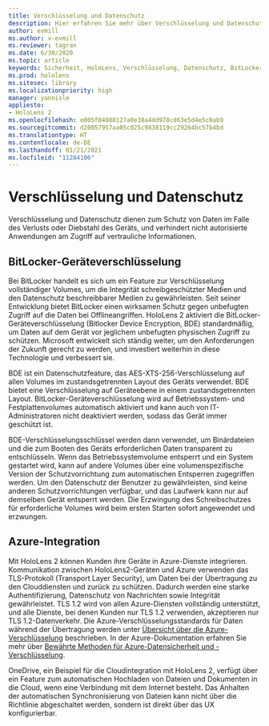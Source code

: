 ```yaml
---
title: Verschlüsselung und Datenschutz
description: Hier erfahren Sie mehr über Verschlüsselung und Datenschutz auf HoloLens 2-Geräten, einschließlich BitLocker und Azure-Integration.
author: evmill
ms.author: v-evmill
ms.reviewer: tagran
ms.date: 6/30/2020
ms.topic: article
keywords: Sicherheit, HoloLens, Verschlüsselung, Datenschutz, BitLocker-Gerät, BitLocker, bitlocker, BitLocker-Verschlüsselung, Azure-Integration,
ms.prod: hololens
ms.sitesec: library
ms.localizationpriority: high
manager: yannisle
appliesto:
- HoloLens 2
ms.openlocfilehash: e005f04088127a0e38a4dd978cd63e5d4e5c0ab9
ms.sourcegitcommit: d20057957aa05c025c9838119cc29264bc57b4bd
ms.translationtype: HT
ms.contentlocale: de-DE
ms.lasthandoff: 01/21/2021
ms.locfileid: "11284106"
---
```

# Verschlüsselung und Datenschutz

Verschlüsselung und Datenschutz dienen zum Schutz von Daten im Falle des Verlusts oder Diebstahl des Geräts, und verhindert nicht autorisierte Anwendungen am Zugriff auf vertrauliche Informationen.

## BitLocker-Geräteverschlüsselung

Bei BitLocker handelt es sich um ein Feature zur Verschlüsselung vollständiger Volumes, um die Integrität schreibgeschützter Medien und den Datenschutz beschreibbarer Medien zu gewährleisten.  Seit seiner Entwicklung bietet BitLocker einen wirksamen Schutz gegen unbefugten Zugriff auf die Daten bei Offlineangriffen. HoloLens 2 aktiviert die BitLocker-Geräteverschlüsselung (Bitlocker Device Encryption, BDE) standardmäßig, um Daten auf dem Gerät vor jeglichem unbefugten physischen Zugriff zu schützen. Microsoft entwickelt sich ständig weiter, um den Anforderungen der Zukunft gerecht zu werden, und investiert weiterhin in diese Technologie und verbessert sie.

BDE ist ein Datenschutzfeature, das AES-XTS-256-Verschlüsselung auf allen Volumes im zustandsgetrennten Layout des Geräts verwendet. BDE bietet eine Verschlüsselung auf Geräteebene in einem zustandsgetrennten Layout. BitLocker-Geräteverschlüsselung wird auf Betriebssystem- und Festplattenvolumes automatisch aktiviert und kann auch von IT-Administratoren nicht deaktiviert werden, sodass das Gerät immer geschützt ist.

BDE-Verschlüsselungsschlüssel werden dann verwendet, um Binärdateien und die zum Booten des Geräts erforderlichen Daten transparent zu entschlüsseln. Wenn das Betriebssystemvolume entsperrt und ein System gestartet wird, kann auf andere Volumes über eine volumenspezifische Version der Schutzvorrichtung zum automatischen Entsperren zugegriffen werden. Um den Datenschutz der Benutzer zu gewährleisten, sind keine anderen Schutzvorrichtungen verfügbar, und das Laufwerk kann nur auf demselben Gerät entsperrt werden. Die Erzwingung des Schreibschutzes für erforderliche Volumes wird beim ersten Starten sofort angewendet und erzwungen.

## Azure-Integration 

Mit HoloLens 2 können Kunden ihre Geräte in Azure-Dienste integrieren. Kommunikation zwischen HoloLens2-Geräten und Azure verwenden das TLS-Protokoll (Transport Layer Security), um Daten bei der Übertragung zu den Clouddiensten und zurück zu schützen. Dadurch werden eine starke Authentifizierung, Datenschutz von Nachrichten sowie Integrität gewährleistet. TLS 1.2 wird von allen Azure-Diensten vollständig unterstützt, und alle Dienste, bei denen Kunden nur TLS 1.2 verwenden, akzeptieren nur TLS 1.2-Datenverkehr. Die Azure-Verschlüsselungsstandards für Daten während der Übertragung werden unter [Übersicht über die Azure-Verschlüsselung](https://docs.microsoft.com/azure/security/fundamentals/encryption-overview) beschrieben. In der Azure-Dokumentation erfahren Sie mehr über [Bewährte Methoden für Azure-Datensicherheit und -Verschlüsselung](https://docs.microsoft.com/azure/security/fundamentals/data-encryption-best-practices). 

OneDrive, ein Beispiel für die Cloudintegration mit HoloLens 2, verfügt über ein Feature zum automatischen Hochladen von Dateien und Dokumenten in die Cloud, wenn eine Verbindung mit dem Internet besteht. Das Anhalten der automatischen Synchronisierung von Dateien kann nicht über die Richtlinie abgeschaltet werden, sondern ist direkt über das UX konfigurierbar. 
